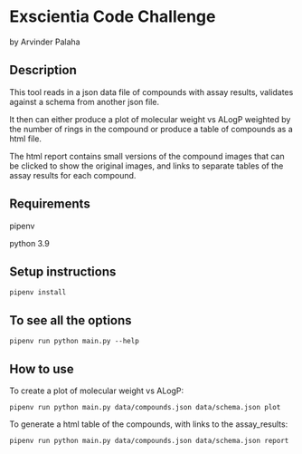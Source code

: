 # Exscientia Code Challenge
by Arvinder Palaha

## Description
This tool reads in a json data file of compounds with assay results, validates
against a schema from another json file.

It then can either produce a plot of molecular weight vs ALogP weighted by the 
number of rings in the compound or produce a table of compounds as a html file.

The html report contains small versions of the compound images that can be clicked
to show the original images, and links to separate tables of the assay results for 
each compound.

## Requirements
pipenv

python 3.9

## Setup instructions
`pipenv install`

## To see all the options
 `pipenv run python main.py --help`

## How to use
To create a plot of molecular weight vs ALogP:

`pipenv run python main.py data/compounds.json data/schema.json plot`

To generate a html table of the compounds, with links to the assay_results:

`pipenv run python main.py data/compounds.json data/schema.json report`


